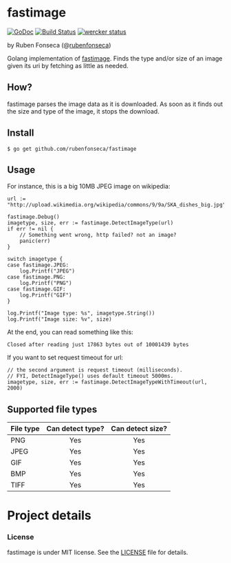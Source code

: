 # fastimage

[![GoDoc](https://godoc.org/github.com/rubenfonseca/fastimage?status.png)](https://godoc.org/github.com/rubenfonseca/fastimage) [![Build Status](https://travis-ci.org/rubenfonseca/fastimage.svg?branch=master)](http://travis-ci.org/rubenfonseca/fastimage) [![wercker status](https://app.wercker.com/status/99926bf6ba7846259d5f65de5c5b4ed1/m "wercker status")](https://app.wercker.com/project/bykey/99926bf6ba7846259d5f65de5c5b4ed1)

by Ruben Fonseca (@[rubenfonseca](http://twitter.com/rubenfonseca))

Golang implementation of [fastimage](https://pypi.python.org/pypi/fastimage/0.2.1).
Finds the type and/or size of an image given its uri by fetching as little as needed.

## How?

fastimage parses the image data as it is downloaded. As soon as it finds out
the size and type of the image, it stops the download.

## Install

    $ go get github.com/rubenfonseca/fastimage

## Usage

For instance, this is a big 10MB JPEG image on wikipedia:


	url := "http://upload.wikimedia.org/wikipedia/commons/9/9a/SKA_dishes_big.jpg"

    fastimage.Debug()
	imagetype, size, err := fastimage.DetectImageType(url)
	if err != nil {
		// Something went wrong, http failed? not an image?
		panic(err)
	}

	switch imagetype {
	case fastimage.JPEG:
		log.Printf("JPEG")
	case fastimage.PNG:
		log.Printf("PNG")
	case fastimage.GIF:
		log.Printf("GIF")
	}

	log.Printf("Image type: %s", imagetype.String())
	log.Printf("Image size: %v", size)

At the end, you can read something like this:

    Closed after reading just 17863 bytes out of 10001439 bytes

If you want to set request timeout for url:

    // the second argument is request timeout (milliseconds).
    // FYI, DetectImageType() uses default timeout 5000ms.
    imagetype, size, err := fastimage.DetectImageTypeWithTimeout(url, 2000)

## Supported file types

| File type | Can detect type? | Can detect size? |
|-----------|:----------------:|:----------------:|
| PNG       | Yes              | Yes              |
| JPEG      | Yes              | Yes              |
| GIF       | Yes              | Yes              |
| BMP       | Yes              | Yes              |
| TIFF      | Yes              | Yes              |


# Project details

### License

fastimage is under MIT license. See the [LICENSE][license] file for details.

[license]: https://github.com/rubenfonseca/fastimage/blob/master/LICENSE
